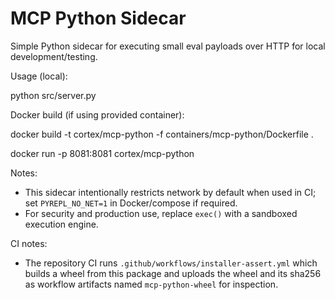 # MCP Python Sidecar

Simple Python sidecar for executing small eval payloads over HTTP for local development/testing.

Usage (local):

python src/server.py

Docker build (if using provided container):

docker build -t cortex/mcp-python -f containers/mcp-python/Dockerfile .

docker run -p 8081:8081 cortex/mcp-python

Notes:

- This sidecar intentionally restricts network by default when used in CI; set `PYREPL_NO_NET=1` in Docker/compose if required.
- For security and production use, replace `exec()` with a sandboxed execution engine.

CI notes:

- The repository CI runs `.github/workflows/installer-assert.yml` which builds a wheel from this package and uploads the wheel and its sha256 as workflow artifacts named `mcp-python-wheel` for inspection.
